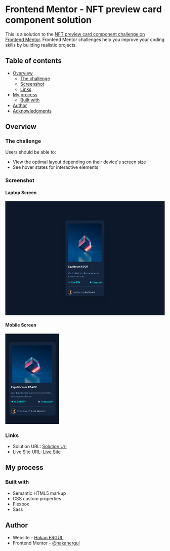 # Frontend Mentor - NFT preview card component solution

This is a solution to the [NFT preview card component challenge on Frontend Mentor](https://www.frontendmentor.io/challenges/nft-preview-card-component-SbdUL_w0U). Frontend Mentor challenges help you improve your coding skills by building realistic projects. 

## Table of contents

- [Overview](#overview)
  - [The challenge](#the-challenge)
  - [Screenshot](#screenshot)
  - [Links](#links)
- [My process](#my-process)
  - [Built with](#built-with)
- [Author](#author)
- [Acknowledgments](#acknowledgments)

## Overview

### The challenge

Users should be able to:

- View the optimal layout depending on their device's screen size
- See hover states for interactive elements

### Screenshot
#### Laptop Screen
<img src="./assets/ss_1440x900.png" width="620" height="360" />

#### Mobile Screen
<img src="./assets/ss_375x667.png" width="170" height="285" />


### Links

- Solution URL: [Solution Url](https://github.com/hakanergul/nft-preview-card-component-main)
- Live Site URL: [Live Site](https://idyllic-salamander-acd54b.netlify.app/)

## My process

### Built with

- Semantic HTML5 markup
- CSS custom properties
- Flexbox
- Sass

## Author

- Website - [Hakan ERGÜL](https://hakanergul.github.io)
- Frontend Mentor - [@hakanergul](https://www.frontendmentor.io/profile/hakanergul)
